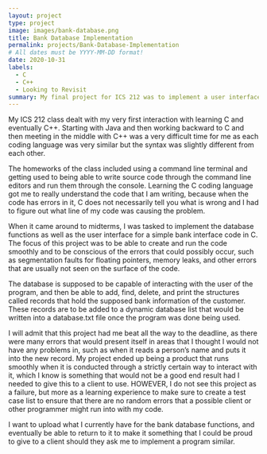 ```yaml
---
layout: project
type: project
image: images/bank-database.png
title: Bank Database Implementation
permalink: projects/Bank-Database-Implementation
# All dates must be YYYY-MM-DD format!
date: 2020-10-31
labels:
  - C
  - C++
  - Looking to Revisit
summary: My final project for ICS 212 was to implement a user interface and the database functions for a bank interface in a way to utilize both C and C++.
---
```


My ICS 212 class dealt with my very first interaction with learning C and eventually C++. Starting with Java and then working backward to C and then meeting in the middle with C++ was a very difficult time for me as each coding language was very similar but the syntax was slightly different from each other. 

The homeworks of the class included using a command line terminal and getting used to being able to write source code through the command line editors and run them through the console. Learning the C coding language got me to really understand the code that I am writing, because when the code has errors in it, C does not necessarily tell you what is wrong and I had to figure out what line of my code was causing the problem.

When it came around to midterms, I was tasked to implement the database functions as well as the user interface for a simple bank interface code in C. The focus of this project was to be able to create and run the code smoothly and to be conscious of the errors that could possibly occur, such as segmentation faults for floating pointers, memory leaks, and other errors that are usually not seen on the surface of the code. 

The database is supposed to be capable of interacting with the user of the program, and then be able to add, find, delete, and print the structures called records that hold the supposed bank information of the customer. These records are to be added to a dynamic database list that would be written into a database.txt file once the program was done being used.

I will admit that this project had me beat all the way to the deadline, as there were many errors that would present itself in areas that I thought I would not have any problems in, such as when it reads a person’s name and puts it into the new record. My project ended up being a product that runs smoothly when it is conducted through a strictly certain way to interact with it, which I know is something that would not be a good end result had I needed to give this to a client to use. HOWEVER, I do not see this project as a failure, but more as a learning experience to make sure to create a test case list to ensure that there are no random errors that a possible client or other programmer might run into with my code. 

I want to upload what I currently have for the bank database functions, and eventually be able to return to it to make it something that I could be proud to give to a client should they ask me to implement a program similar.
